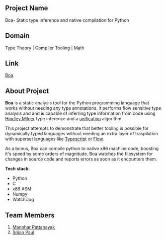 ## Project Name
Boa- Static type inference and native compilation for Python

## Domain
Type Theory | Compiler Tooling | Math

## Link

[Boa](https://github.com/srijan-paul/Boa--compiling-python)

## About Project

**Boa** is a static analysis tool for the Python programming language that works without needing
any type annotations. It performs flow sensitive type analysis and and is capable of inferring type 
information from code using [Hindley Milner](https://en.wikipedia.org/wiki/Hindley%E2%80%93Milner_type_system) type inference and a [unification](https://en.wikipedia.org/wiki/Unification_(computer_science)) algorithm.

This project attempts to demonstrate that better tooling is possible for dynamically typed languages without
needing an extra layer of traspilation with superset languages like [Typescript](https://www.typescriptlang.org/) or [Flow](https://flow.org/).

As a bonus, Boa can compile python to native x86 machine code, boosting it's speed by some orders of magnitude.
Boa watches the filesystem for changes in source code and reports errors as soon as it encounters them.

**Tech stack**:

 - Python
 - C
 - x86 ASM
 - Numpy
 - WatchDog


## Team Members

 1. [Manohar Pattanayak](https://github.com/manoharbabun)
 2. [Srijan Paul](https://github.com/srijan-paul/)
